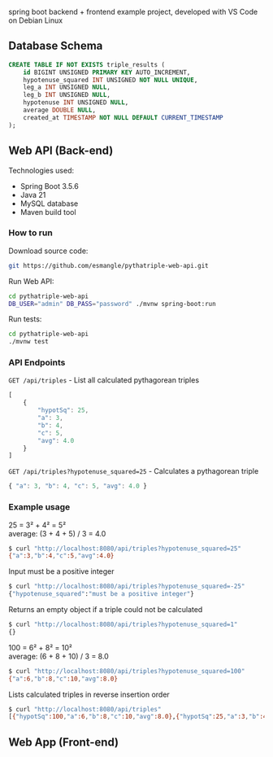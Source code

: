 spring boot backend + frontend example project, developed with VS Code on Debian Linux

## Database Schema

```sql
CREATE TABLE IF NOT EXISTS triple_results (
    id BIGINT UNSIGNED PRIMARY KEY AUTO_INCREMENT,
    hypotenuse_squared INT UNSIGNED NOT NULL UNIQUE,
    leg_a INT UNSIGNED NULL,
    leg_b INT UNSIGNED NULL,
    hypotenuse INT UNSIGNED NULL,
    average DOUBLE NULL,
    created_at TIMESTAMP NOT NULL DEFAULT CURRENT_TIMESTAMP
);
```

## Web API (Back-end)

Technologies used:
* Spring Boot 3.5.6
* Java 21
* MySQL database
* Maven build tool

### How to run

Download source code:
```bash
git https://github.com/esmangle/pythatriple-web-api.git
```

Run Web API:
```bash
cd pythatriple-web-api
DB_USER="admin" DB_PASS="password" ./mvnw spring-boot:run
```

Run tests:
```bash
cd pythatriple-web-api
./mvnw test
```

### API Endpoints

`GET /api/triples` - List all calculated pythagorean triples

```js
[
	{
		"hypotSq": 25,
		"a": 3,
		"b": 4,
		"c": 5,
		"avg": 4.0
	}
]
```

`GET /api/triples?hypotenuse_squared=25` - Calculates a pythagorean triple

```js
{ "a": 3, "b": 4, "c": 5, "avg": 4.0 }
```

### Example usage

25 = 3² + 4² = 5²\
average: (3 + 4 + 5) / 3 = 4.0

```bash
$ curl "http://localhost:8080/api/triples?hypotenuse_squared=25"
{"a":3,"b":4,"c":5,"avg":4.0}
```

Input must be a positive integer

```bash
$ curl "http://localhost:8080/api/triples?hypotenuse_squared=-25"
{"hypotenuse_squared":"must be a positive integer"}
```

Returns an empty object if a triple could not be calculated

```bash
$ curl "http://localhost:8080/api/triples?hypotenuse_squared=1"
{}
```

100 = 6² + 8² = 10²\
average: (6 + 8 + 10) / 3 = 8.0

```bash
$ curl "http://localhost:8080/api/triples?hypotenuse_squared=100"
{"a":6,"b":8,"c":10,"avg":8.0}
```

Lists calculated triples in reverse insertion order

```bash
$ curl "http://localhost:8080/api/triples"
[{"hypotSq":100,"a":6,"b":8,"c":10,"avg":8.0},{"hypotSq":25,"a":3,"b":4,"c":5,"avg":4.0}]
```

## Web App (Front-end)
